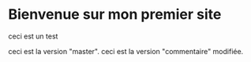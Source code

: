 ﻿# Bienvenue sur mon premier site
ceci est un test

ceci est la version "master".
ceci est la version "commentaire" modifiée.
